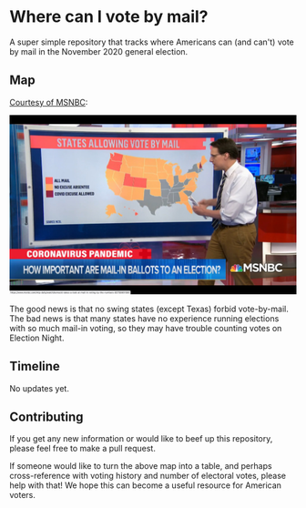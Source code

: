 # Where can I vote by mail?

A super simple repository that tracks where Americans can (and can't)
vote by mail in the November 2020 general election.

## Map

[Courtesy of MSNBC](https://www.nbcnews.com/politics/2020-election/americans-may-not-know-who-won-presidency-or-senate-election-n1218266):

![Map of vote-by-mail on 5-21-2020](msnbc-map-2020.05.21.jpg)

The good news is that no swing states (except Texas) forbid vote-by-mail.
The bad news is that many states have no experience running elections with
so much mail-in voting, so they may have trouble counting votes on Election
Night.

## Timeline

No updates yet.

## Contributing

If you get any new information or would like to beef up this repository,
please feel free to make a pull request.

If someone would like to turn the above map into a table, and perhaps cross-reference
with voting history and number of electoral votes, please help with that!
We hope this can become a useful resource for American voters.
